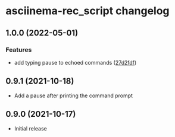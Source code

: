 # asciinema-rec_script changelog

## 1.0.0 (2022-05-01)


### Features

* add typing pause to echoed commands ([27d2fdf](https://github.com/zechris/asciinema-rec_script/commit/27d2fdfac1778cbd7ac63f76f9f2e09aca150709))

## 0.9.1 (2021-10-18)

* Add a pause after printing the command prompt

## 0.9.0 (2021-10-17)

* Initial release
